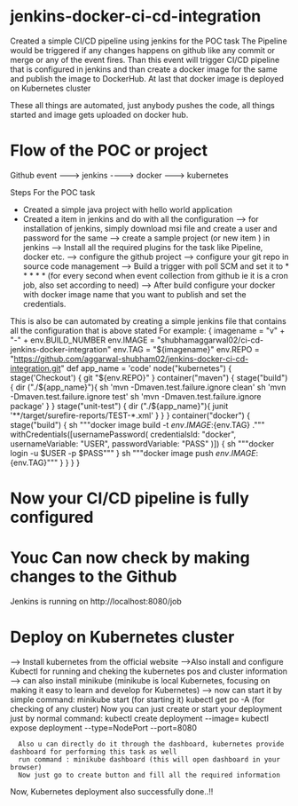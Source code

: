 # jenkins-docker-ci-cd-integration

Created a simple CI/CD pipeline using jenkins for the POC task
The Pipeline would be triggered if any changes happens on github like any commit or merge or any of the event fires.
Than this event will trigger CI/CD pipeline that is configured in jenkins and than create a docker image for the same and publish
the image to DockerHub.
At last that docker image is deployed on Kubernetes cluster

These all things are automated, just anybody pushes the code, all things started and image gets uploaded on docker hub.

# Flow of the POC or project 

Github event ---> jenkins ----> docker ---> kubernetes

Steps For the POC task
* Created a simple java project with hello world application
* Created a item in jenkins and do with all the configuration 
  --> for installation of jenkins, simply download msi file and create a user and password for the same
  --> create a sample project (or new item ) in jenkins
  --> Install all the required plugins for the task like Pipeline, docker etc.
  --> configure the github project 
  --> configure your git repo in source code management
  --> Build a trigger with poll SCM and set it  to * * * * * (for every second when event collection from github ie it is a cron job, also set according to need)
  --> After build configure your docker with docker image name that you want to publish and set the credentials.
  
 This is also be can automated by creating a simple jenkins file that contains all the configuration that is above stated
 For example:
 {
    imagename = "v" + "-"   + env.BUILD_NUMBER
    env.IMAGE = "shubhamaggarwal02/ci-cd-jenkins-docker-integration"
    env.TAG = "${imagename}"
    env.REPO = "https://github.com/aggarwal-shubham02/jenkins-docker-ci-cd-integration.git"
    def app_name = 'code'
     node("kubernetes") {
         stage('Checkout') {
            git "${env.REPO}"
        }
         container("maven") {
            stage("build") {
                dir ("./${app_name}"){
                sh 'mvn -Dmaven.test.failure.ignore clean'
                sh 'mvn -Dmaven.test.failure.ignore test'
                sh 'mvn -Dmaven.test.failure.ignore package'
                }
             }
             stage("unit-test") 
                {
                dir ("./${app_name}"){
                junit '**/target/surefire-reports/TEST-*.xml'
              }
             }
         }
         container("docker") {
             stage("build") {
                 sh """docker image build -t ${env.IMAGE}:${env.TAG} ."""
                withCredentials([usernamePassword(
                credentialsId: "docker",
                usernameVariable: "USER",
                passwordVariable: "PASS"
                    )])
                    {
                 sh """docker login -u $USER -p $PASS"""
                    }
                 sh """docker image push ${env.IMAGE}:${env.TAG}"""
             }
         }
     }
 }
 
# Now your CI/CD pipeline is fully configured
# Youc Can now check by making changes to the Github
Jenkins is running on http://localhost:8080/job
# Deploy on Kubernetes cluster
--> Install kubernetes from the official website
-->Also install and configure Kubectl for running and cheking the kubernetes pos and cluster information
--> can also install minikube 
    (minikube is local Kubernetes, focusing on making it easy to learn and develop for Kubernetes)
 --> now can start it by simple command:
      minikube start (for starting it)
      kubectl get po -A (for checking of any cluster)
      Now you can just create or start your deployment just by normal command: 
      kubectl create deployment <name> --image=<docker image name >
      kubectl expose deployment <name>  --type=NodePort --port=8080
      
      Also u can directly do it through the dashboard, kubernetes provide dashboard for performing this task as well
      run command : minikube dashboard (this will open dashboard in your browser)
      Now just go to create button and fill all the required information
      
      
 Now, Kubernetes deployment also successfully done..!!
 

